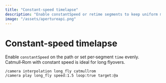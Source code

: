 ```yaml
---
title: "Constant-speed timelapse"
description: "Enable constantSpeed or retime segments to keep uniform motion; Catmull‑Rom constant speed works well for long flyovers."
image: "/assets/apertureapi.png"
---
```


# Constant-speed timelapse
Enable `constantSpeed` on the path or set per‑segment `time` evenly. Catmull‑Rom with constant speed is ideal for long flyovers.

```
/camera interpolation long_fly catmullrom
/camera play long_fly speed:1.5 loop:true target:@a
```
